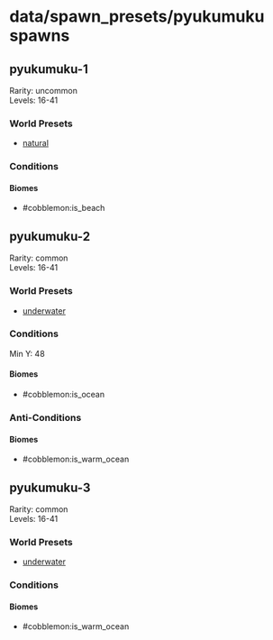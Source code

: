 # data/spawn_presets/pyukumuku spawns  
  
## pyukumuku-1  
Rarity: uncommon  
Levels: 16-41  
  
### World Presets  
* [natural](/data/world_presets/natural.md)  
  
### Conditions  
  
#### Biomes  
  * #cobblemon:is_beach
  
  
## pyukumuku-2  
Rarity: common  
Levels: 16-41  
  
### World Presets  
* [underwater](/data/world_presets/underwater.md)  
  
### Conditions  
Min Y: 48  
  
#### Biomes  
  * #cobblemon:is_ocean
  
  
### Anti-Conditions  
  
#### Biomes  
  * #cobblemon:is_warm_ocean
  
  
## pyukumuku-3  
Rarity: common  
Levels: 16-41  
  
### World Presets  
* [underwater](/data/world_presets/underwater.md)  
  
### Conditions  
  
#### Biomes  
  * #cobblemon:is_warm_ocean
  
